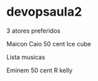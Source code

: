 # devopsaula2

3 atores preferidos 

Maicon Caio
50 cent
Ice cube

Lista musicas 

Eminem
50 cent
R kelly
